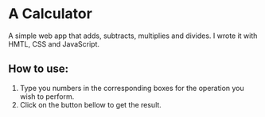 # A Calculator

A simple web app that adds, subtracts, multiplies and divides. I wrote it with HMTL, CSS and JavaScript.

## How to use:

1. Type you numbers in the corresponding boxes for the operation you wish to perform.
1. Click on the button bellow to get the result.